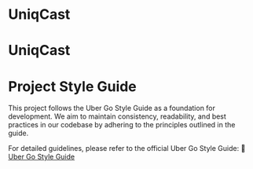 # UniqCast
# UniqCast

# Project Style Guide

This project follows the Uber Go Style Guide as a foundation for development. We aim to maintain consistency,
readability, and best practices in our codebase by adhering to the principles outlined in the guide.

For detailed guidelines, please refer to the official Uber Go Style Guide:
📄 [Uber Go Style Guide](https://github.com/uber-go/guide/blob/master/style.md
)
